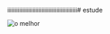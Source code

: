 iiiiiiiiiiiiiiiiiiiiiiiiiiiiiiiiiiiiiiiiiiiiiii# estude

   ![o melhor](https://github.com/dionatas-thomaz/estudey/assets/143839442/2291ffca-7ea4-455c-80a2-14f11348bce4)
